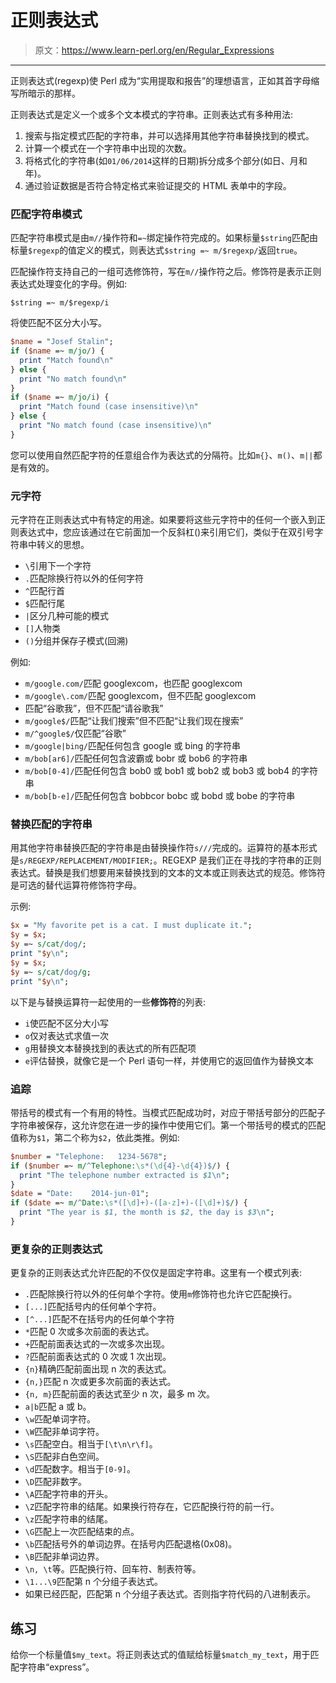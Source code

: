 # 正则表达式

> 原文：<https://www.learn-perl.org/en/Regular_Expressions>

* * *

正则表达式(regexp)使 Perl 成为“实用提取和报告”的理想语言，正如其首字母缩写所暗示的那样。

正则表达式是定义一个或多个文本模式的字符串。正则表达式有多种用法:

1.  搜索与指定模式匹配的字符串，并可以选择用其他字符串替换找到的模式。
2.  计算一个模式在一个字符串中出现的次数。
3.  将格式化的字符串(如`01/06/2014`这样的日期)拆分成多个部分(如日、月和年)。
4.  通过验证数据是否符合特定格式来验证提交的 HTML 表单中的字段。

### 匹配字符串模式

匹配字符串模式是由`m//`操作符和`=~`绑定操作符完成的。如果标量`$string`匹配由标量`$regexp`的值定义的模式，则表达式`$string =~ m/$regexp/`返回`true`。

匹配操作符支持自己的一组可选修饰符，写在`m//`操作符之后。修饰符是表示正则表达式处理变化的字母。例如:

`$string =~ m/$regexp/i`

将使匹配不区分大小写。

```perl
$name = "Josef Stalin";
if ($name =~ m/jo/) {
  print "Match found\n"
} else {
  print "No match found\n"
}
if ($name =~ m/jo/i) {
  print "Match found (case insensitive)\n"
} else {
  print "No match found (case insensitive)\n"
} 
```

您可以使用自然匹配字符的任意组合作为表达式的分隔符。比如`m{}`、`m()`、`m||`都是有效的。

### 元字符

元字符在正则表达式中有特定的用途。如果要将这些元字符中的任何一个嵌入到正则表达式中，您应该通过在它前面加一个反斜杠()来引用它们，类似于在双引号字符串中转义的思想。

*   `\`引用下一个字符
*   `.`匹配除换行符以外的任何字符
*   `^`匹配行首
*   `$`匹配行尾
*   `|`区分几种可能的模式
*   `[]`人物类
*   `()`分组并保存子模式(回溯)

例如:

*   `m/google.com/`匹配 googlexcom，也匹配 googlexcom
*   `m/google\.com/`匹配 googlexcom，但不匹配 googlexcom
*   匹配“谷歌我”，但不匹配“请谷歌我”
*   `m/google$/`匹配“让我们搜索”但不匹配“让我们现在搜索”
*   `m/^google$/`仅匹配“谷歌”
*   `m/google|bing/`匹配任何包含 google 或 bing 的字符串
*   `m/bob[ar6]/`匹配任何包含波霸或 bobr 或 bob6 的字符串
*   `m/bob[0-4]/`匹配任何包含 bob0 或 bob1 或 bob2 或 bob3 或 bob4 的字符串
*   `m/bob[b-e]/`匹配任何包含 bobbcor bobc 或 bobd 或 bobe 的字符串

### 替换匹配的字符串

用其他字符串替换匹配的字符串是由替换操作符`s///`完成的。运算符的基本形式是`s/REGEXP/REPLACEMENT/MODIFIER;`。REGEXP 是我们正在寻找的字符串的正则表达式。替换是我们想要用来替换找到的文本的文本或正则表达式的规范。修饰符是可选的替代运算符修饰符字母。

示例:

```perl
$x = "My favorite pet is a cat. I must duplicate it.";
$y = $x;
$y =~ s/cat/dog/;
print "$y\n";
$y = $x;
$y =~ s/cat/dog/g;
print "$y\n"; 
```

以下是与替换运算符一起使用的一些**修饰符**的列表:

*   `i`使匹配不区分大小写
*   `o`仅对表达式求值一次
*   `g`用替换文本替换找到的表达式的所有匹配项
*   `e`评估替换，就像它是一个 Perl 语句一样，并使用它的返回值作为替换文本

### 追踪

带括号的模式有一个有用的特性。当模式匹配成功时，对应于带括号部分的匹配子字符串被保存，这允许您在进一步的操作中使用它们。第一个带括号的模式的匹配值称为`$1`，第二个称为`$2`，依此类推。例如:

```perl
$number = "Telephone:   1234-5678";
if ($number =~ m/^Telephone:\s*(\d{4}-\d{4})$/) {
  print "The telephone number extracted is $1\n";
}
$date = "Date:    2014-jun-01";
if ($date =~ m/^Date:\s*([\d]+)-([a-z]+)-([\d]+)$/) {
  print "The year is $1, the month is $2, the day is $3\n";
} 
```

### 更复杂的正则表达式

更复杂的正则表达式允许匹配的不仅仅是固定字符串。这里有一个模式列表:

*   `.`匹配除换行符以外的任何单个字符。使用`m`修饰符也允许它匹配换行。
*   `[...]`匹配括号内的任何单个字符。
*   `[^...]`匹配不在括号内的任何单个字符
*   `*`匹配 0 次或多次前面的表达式。
*   `+`匹配前面表达式的一次或多次出现。
*   `?`匹配前面表达式的 0 次或 1 次出现。
*   `{n}`精确匹配前面出现 n 次的表达式。
*   `{n,}`匹配 n 次或更多次前面的表达式。
*   `{n, m}`匹配前面的表达式至少 n 次，最多 m 次。
*   `a|b`匹配 a 或 b。
*   `\w`匹配单词字符。
*   `\W`匹配非单词字符。
*   `\s`匹配空白。相当于`[\t\n\r\f]`。
*   `\S`匹配非白色空间。
*   `\d`匹配数字。相当于`[0-9]`。
*   `\D`匹配非数字。
*   `\A`匹配字符串的开头。
*   `\Z`匹配字符串的结尾。如果换行符存在，它匹配换行符的前一行。
*   `\z`匹配字符串的结尾。
*   `\G`匹配上一次匹配结束的点。
*   `\b`匹配括号外的单词边界。在括号内匹配退格(0x08)。
*   `\B`匹配非单词边界。
*   `\n, \t`等。匹配换行符、回车符、制表符等。
*   `\1...\9`匹配第 n 个分组子表达式。
*   如果已经匹配，匹配第 n 个分组子表达式。否则指字符代码的八进制表示。

## 练习

给你一个标量值`$my_text`。将正则表达式的值赋给标量`$match_my_text`，用于匹配字符串“express”。